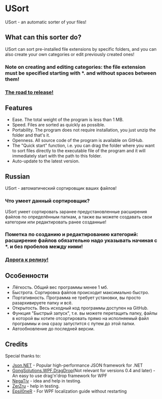 # USort
USort - an automatic sorter of your files!
## What can this sorter do?
USort can sort pre-installed file extensions by specific folders, and you can also create your own categories or edit previously created ones!
###  Note on creating and editing categories: the file extension must be specified starting with *. and without spaces between them!
### [The road to release!](https://github.com/Net2Fox/USort/projects/1)
## Features
- Ease. The total weight of the program is less than 1 MB.
- Speed. Files are sorted as quickly as possible.
- Portability. The program does not require installation, you just unzip the folder and that's it.
- Openness. All source code of the program is available on GitHub.
- The "Quick start" function, i.e. you can drag the folder where you want to sort files directly to the executable file of the program and it will immediately start with the path to this folder.
- Auto-update to the latest version.

## Russian
USort - автоматический сортировщик ваших файлов!
### Что умеет данный сортировщик?
USort умеет сортировать заранее предустановленные расширения файлов по определённым папкам, а также вы можете создавать свои категории или редактировать ранее созданные!
### Пометка по созданию и редактированию категорий: расширение файлов обязательно надо указывать начиная с *. и без пробелов между ними!
### [Дорога к релизу!](https://github.com/Net2Fox/USort/projects/1)
## Особенности
- Лёгкость. Общий вес программы менее 1 мб.
- Быстрота. Сортировка файлов происходит максимально быстро.
- Портативность. Программа не требует установки, вы просто разархивируете папку и всё.
- Открытость. Весь исходный код программы доступен на GitHub.
- Функция "Быстрый запуск", т.е. вы можете перетащить папку, файлы в которой вы хотите отсортировать прямо на исполняемый файл программы и она сразу запустится с путем до этой папки.
- Автообновление до последней версии.



## Credits
Special thanks to:
- [Json.NET](https://www.newtonsoft.com/json) - Popular high-performance JSON framework for .NET
- [GongSolutions.WPF.DragDrop](https://github.com/punker76/gong-wpf-dragdrop)(Not relevant for versions 0.4 and later) - An easy to use drag'n'drop framework for WPF
- [NegaTiv](https://vk.com/lilnegativ) - idea and help in testing.
- [ZerZru](https://github.com/ZerZru) - help in testing.
- [Epsil0neR](https://github.com/Epsil0neR/WPF-Localization) - For WPF localization guide without restarting
